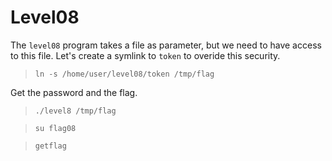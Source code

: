 # Level08

The `level08` program takes a file as parameter, but we need to have access to this file.
Let's create a symlink to `token` to overide this security.
>`ln -s /home/user/level08/token /tmp/flag`

Get the password and the flag.
>`./level8 /tmp/flag`

>`su flag08`

>`getflag`
